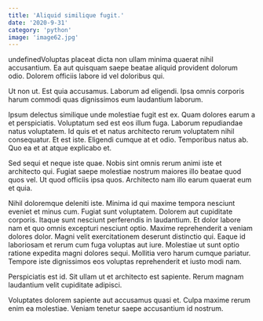 ```yaml
---
title: 'Aliquid similique fugit.'
date: '2020-9-31'
category: 'python'
image: 'image62.jpg'
---
```


undefinedVoluptas placeat dicta non ullam minima quaerat nihil accusantium. Ea aut quisquam saepe beatae aliquid provident dolorum odio. Dolorem officiis labore id vel doloribus qui.
 Ut non ut. Est quia accusamus. Laborum ad eligendi. Ipsa omnis corporis harum commodi quas dignissimos eum laudantium laborum.
 Ipsum delectus similique unde molestiae fugit est ex. Quam dolores earum a et perspiciatis. Voluptatum sed est eos illum fuga.
Laborum repudiandae natus voluptatem. Id quis et et natus architecto rerum voluptatem nihil consequatur. Et est iste. Eligendi cumque at et odio. Temporibus natus ab. Quo ea et at atque explicabo et.
 Sed sequi et neque iste quae. Nobis sint omnis rerum animi iste et architecto qui. Fugiat saepe molestiae nostrum maiores illo beatae quod quos vel. Ut quod officiis ipsa quos. Architecto nam illo earum quaerat eum et quia.
 Nihil doloremque deleniti iste. Minima id qui maxime tempora nesciunt eveniet et minus cum. Fugiat sunt voluptatem. Dolorem aut cupiditate corporis. Itaque sunt nesciunt perferendis in laudantium. Et dolor labore nam et quo omnis excepturi nesciunt optio.
Maxime reprehenderit a veniam dolores dolor. Magni velit exercitationem deserunt distinctio qui. Eaque id laboriosam et rerum cum fuga voluptas aut iure. Molestiae ut sunt optio ratione expedita magni dolores sequi. Mollitia vero harum cumque pariatur. Tempore iste dignissimos eos voluptas reprehenderit et iusto modi nam.
 Perspiciatis est id. Sit ullam ut et architecto est sapiente. Rerum magnam laudantium velit cupiditate adipisci.
 Voluptates dolorem sapiente aut accusamus quasi et. Culpa maxime rerum enim ea molestiae. Veniam tenetur saepe accusantium id nostrum.


